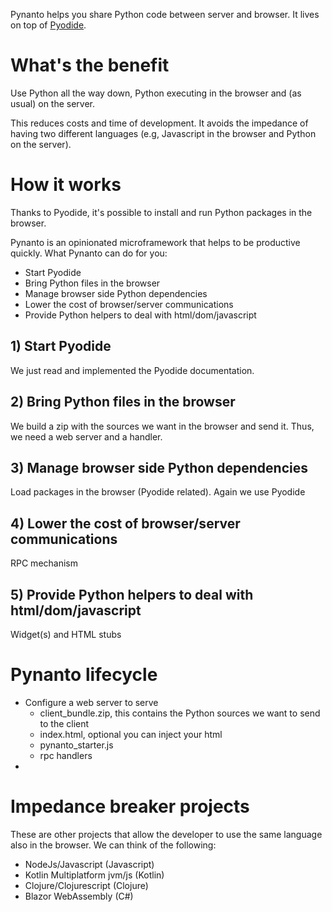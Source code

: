 Pynanto helps you share Python code between server and browser.
It lives on top of [Pyodide](https://github.com/pyodide/pyodide).


# What's the benefit
Use Python all the way down, Python executing in the browser and (as usual) on the server.

This reduces costs and time of development. 
It avoids the impedance of having two different languages (e.g, Javascript in the browser and Python on the server).

# How it works

Thanks to Pyodide, it's possible to install and run Python packages in the browser.

Pynanto is an opinionated microframework that helps to be productive quickly.
What Pynanto can do for you:
- Start Pyodide
- Bring Python files in the browser
- Manage browser side Python dependencies
- Lower the cost of browser/server communications
- Provide Python helpers to deal with html/dom/javascript

## 1) Start Pyodide
We just read and implemented the Pyodide documentation.

## 2) Bring Python files in the browser
We build a zip with the sources we want in the browser and send it.
Thus, we need a web server and a handler.
 
## 3) Manage browser side Python dependencies
Load packages in the browser (Pyodide related). 
Again we use Pyodide 

## 4) Lower the cost of browser/server communications
RPC mechanism

## 5) Provide Python helpers to deal with html/dom/javascript
Widget(s) and HTML stubs

# Pynanto lifecycle

- Configure a web server to serve 
  - client_bundle.zip, this contains the Python sources we want to send to the client
  - index.html, optional you can inject your html
  - pynanto_starter.js
  - rpc handlers
- 

# Impedance breaker projects
These are other projects that allow the developer to use the same language also in the browser. 
We can think of the following:
- NodeJs/Javascript (Javascript)
- Kotlin Multiplatform jvm/js (Kotlin)
- Clojure/Clojurescript (Clojure)
- Blazor WebAssembly (C#)
